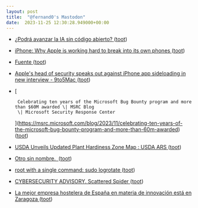 ```yaml
---
layout: post
title:  "@fernand0's Mastodon"
date:  2023-11-25 12:30:28.949000+00:00
---
```

*  [¿Podrá avanzar la IA sin código abierto? ](https://www.newtral.es/codigo-abierto-ia-open-source-inteligencia-artificial/20231119) ([toot](https://mastodon.social/@fernand0/111471193551351942))
*  [iPhone: Why Apple is working hard to break into its own phones ](https://www.independent.co.uk/tech/why-apple-is-working-hard-to-break-into-its-own-iphones-b2449242.htm) ([toot](https://mastodon.social/@fernand0/111470995156904584))
*  [Fuente ](https://www.flickr.com/photos/fernand0/53339575863) ([toot](https://mastodon.social/@fernand0/111470883500437967))
*  [Apple's head of security speaks out against iPhone app sideloading in new interview - 9to5Mac ](https://9to5mac.com/2023/11/18/apple-head-of-security-iphone-app-sideloading) ([toot](https://mastodon.social/@fernand0/111470616373297592))
*  [
        
        Celebrating ten years of the Microsoft Bug Bounty program and more than $60M awarded \| MSRC Blog
        \| Microsoft Security Response Center 
        
     ](https://msrc.microsoft.com/blog/2023/11/celebrating-ten-years-of-the-microsoft-bug-bounty-program-and-more-than-60m-awarded) ([toot](https://mastodon.social/@fernand0/111470505301042418))
*  [USDA Unveils Updated Plant Hardiness Zone Map : USDA ARS ](https://www.ars.usda.gov/news-events/news/research-news/2023/usda-unveils-updated-plant-hardiness-zone-map) ([toot](https://mastodon.social/@fernand0/111468918826802309))
*  [Otro sin nombre.  ](https://avecesunafoto.wordpress.com/2023/11/24/otro-sin-nombre) ([toot](https://mastodon.social/@fernand0/111466920927581659))
*  [root with a single command: sudo logrotate ](https://joshua.hu/gaining-root-with-logrotate-sudo-ubunt) ([toot](https://mastodon.social/@fernand0/111466890449084794))
*  [CYBERSECURITY ADVISORY. Scattered Spider   ](https://www.cisa.gov/news-events/cybersecurity-advisories/aa23-320a) ([toot](https://mastodon.social/@fernand0/111466767523822044))
*  [La mejor empresa hostelera de España en materia de innovación está en Zaragoza ](https://aragondigital.es/economia/2023/11/07/la-mejor-empresa-hostelera-de-espana-en-materia-de-innovacion-esta-en-zaragoza) ([toot](https://mastodon.social/@fernand0/111466489223939070))

